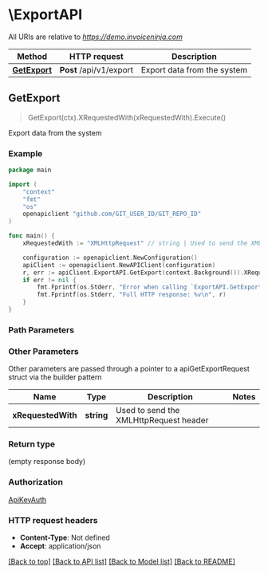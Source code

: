 # \ExportAPI

All URIs are relative to *https://demo.invoiceninja.com*

Method | HTTP request | Description
------------- | ------------- | -------------
[**GetExport**](ExportAPI.md#GetExport) | **Post** /api/v1/export | Export data from the system



## GetExport

> GetExport(ctx).XRequestedWith(xRequestedWith).Execute()

Export data from the system



### Example

```go
package main

import (
	"context"
	"fmt"
	"os"
	openapiclient "github.com/GIT_USER_ID/GIT_REPO_ID"
)

func main() {
	xRequestedWith := "XMLHttpRequest" // string | Used to send the XMLHttpRequest header

	configuration := openapiclient.NewConfiguration()
	apiClient := openapiclient.NewAPIClient(configuration)
	r, err := apiClient.ExportAPI.GetExport(context.Background()).XRequestedWith(xRequestedWith).Execute()
	if err != nil {
		fmt.Fprintf(os.Stderr, "Error when calling `ExportAPI.GetExport``: %v\n", err)
		fmt.Fprintf(os.Stderr, "Full HTTP response: %v\n", r)
	}
}
```

### Path Parameters



### Other Parameters

Other parameters are passed through a pointer to a apiGetExportRequest struct via the builder pattern


Name | Type | Description  | Notes
------------- | ------------- | ------------- | -------------
 **xRequestedWith** | **string** | Used to send the XMLHttpRequest header | 

### Return type

 (empty response body)

### Authorization

[ApiKeyAuth](../README.md#ApiKeyAuth)

### HTTP request headers

- **Content-Type**: Not defined
- **Accept**: application/json

[[Back to top]](#) [[Back to API list]](../README.md#documentation-for-api-endpoints)
[[Back to Model list]](../README.md#documentation-for-models)
[[Back to README]](../README.md)

